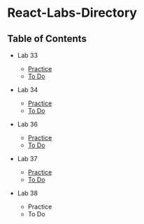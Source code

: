 # React-Labs-Directory

## Table of Contents

* Lab 33
  * [Practice](https://codesandbox.io/s/lab-33-practice-wo85c)
  * [To Do](https://codesandbox.io/s/lab-33-todo-gh5ic)
  
* Lab 34
  * [Practice]()
  * [To Do]()
  
* Lab 36
  * [Practice]()
  * [To Do]()
  
* Lab 37
  * [Practice](https://codesandbox.io/s/lab-37-practice-5n32e)
  * [To Do](https://codesandbox.io/s/lab-37-todo-58dvy)
  
* Lab 38
  * Practice
  * To Do
